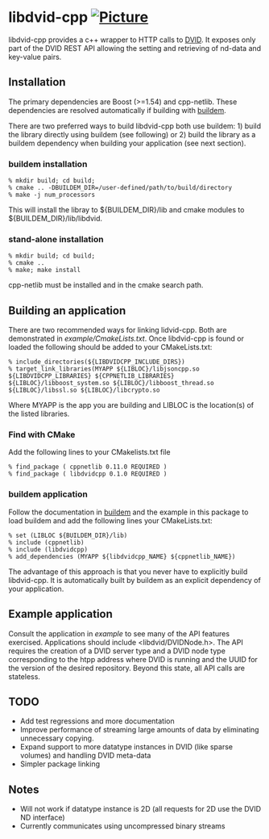 # libdvid-cpp [![Picture](https://raw.github.com/janelia-flyem/janelia-flyem.github.com/master/images/gray_janelia_logo.png)](http://janelia.org/)

libdvid-cpp provides a c++ wrapper to HTTP calls to [DVID](https://github.com/janelia-flyem/dvid).
It exposes only part of the DVID REST API allowing the setting and
retrieving of nd-data and key-value pairs.

## Installation

The primary dependencies are Boost (>=1.54) and cpp-netlib.  These dependencies are
resolved automatically if building with [buildem](https://github.com/janelia-flyem/buildem).

There are two preferred ways to build libdvid-cpp both use buildem: 1) build the library directly using buildem (see following) or 2) build the library as a buildem dependency when building your application (see next section).

### buildem installation
    
    % mkdir build; cd build;
    % cmake .. -DBUILDEM_DIR=/user-defined/path/to/build/directory
    % make -j num_processors

This will install the libray to ${BUILDEM_DIR}/lib and cmake modules to ${BUILDEM_DIR}/lib/libdvid.

### stand-alone installation

    % mkdir build; cd build;
    % cmake ..
    % make; make install

cpp-netlib must be installed and in the cmake search path.

## Building an application

There are two recommended ways for linking lidvid-cpp.  Both are demonstrated in *example/CmakeLists.txt*.  Once libdvid-cpp is found or loaded the following should be added to your CMakeLists.txt:

    % include_directories(${LIBDVIDCPP_INCLUDE_DIRS})
    % target_link_libraries(MYAPP ${LIBLOC}/libjsoncpp.so ${LIBDVIDCPP_LIBRARIES} ${CPPNETLIB_LIBRARIES} ${LIBLOC}/libboost_system.so ${LIBLOC}/libboost_thread.so ${LIBLOC}/libssl.so ${LIBLOC}/libcrypto.so

Where MYAPP is the app you are building and LIBLOC is the location(s) of the listed libraries.

### Find with CMake

Add the following lines to your CMakelists.txt file

    % find_package ( cppnetlib 0.11.0 REQUIRED )
    % find_package ( libdvidcpp 0.1.0 REQUIRED )
    
### buildem application

Follow the documentation in [buildem](https://github.com/janelia-flyem/buildem) and the example in this package to load buildem and add the following lines your CMakeLists.txt:
    
    % set (LIBLOC ${BUILDEM_DIR}/lib) 
    % include (cppnetlib)
    % include (libdvidcpp)
    % add_dependencies (MYAPP ${libdvidcpp_NAME} ${cppnetlib_NAME})
    
The advantage of this approach is that you never have to explicitly build libdvid-cpp.  It is automatically built by buildem as an explicit dependency of your application.
    
## Example application

Consult the application in *example* to see many of the API features exercised.  Applications should include \<libdvid/DVIDNode.h\>.  The API requires the creation of a DVID server type and a DVID node type corresponding to the htpp address where DVID is running and the UUID for the version of the desired repository.  Beyond this state, all API calls are stateless.
    
## TODO

* Add test regressions and more documentation
* Improve performance of streaming large amounts of data by eliminating unnecessary copying.
* Expand support to more datatype instances in DVID (like sparse volumes) and handling DVID meta-data
* Simpler package linking

## Notes
    
* Will not work if datatype instance is 2D (all requests for 2D use the DVID ND interface)
* Currently communicates using uncompressed binary streams
